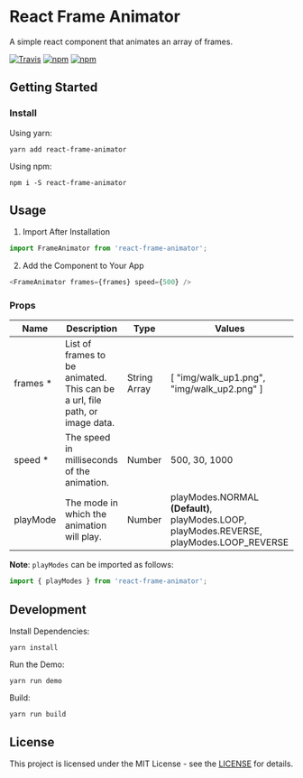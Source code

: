 # React Frame Animator

A simple react component that animates an array of frames.

[![Travis](https://img.shields.io/travis/danielzy95/react-frame-animator.svg?style=flat-square)](https://travis-ci.org/danielzy95/react-frame-animator)
[![npm](https://img.shields.io/npm/v/react-frame-animator.svg?style=flat-square)](https://www.npmjs.com/package/react-frame-animator)
[![npm](https://img.shields.io/npm/l/react-frame-animator.svg?style=flat-square)](https://opensource.org/licenses/MIT)

## Getting Started

### Install

Using yarn:

```
yarn add react-frame-animator
```

Using npm:

```
npm i -S react-frame-animator
```

## Usage

1) Import After Installation

```js
import FrameAnimator from 'react-frame-animator';
```

2) Add the Component to Your App

```js
<FrameAnimator frames={frames} speed={500} />
```

### Props

| Name | Description | Type | Values |
|----| ---------| ---| ------|
| frames * | List of frames to be animated. This can be a url, file path, or image data. | String Array | [ "img/walk_up1.png", "img/walk_up2.png" ] |
| speed * | The speed in milliseconds of the animation. | Number | 500, 30, 1000 |
| playMode | The mode in which the animation will play. | Number | playModes.NORMAL **(Default)**, playModes.LOOP, playModes.REVERSE, playModes.LOOP_REVERSE |

**Note**: `playModes` can be imported as follows:

```js
import { playModes } from 'react-frame-animator';
```

## Development

Install Dependencies:

```
yarn install
```

Run the Demo:

```
yarn run demo
```

Build:

```
yarn run build
```

## License

This project is licensed under the MIT License -  see the [LICENSE](https://github.com/danielzy95/react-frame-animator/blob/master/LICENSE) for details.